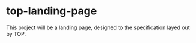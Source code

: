 # top-landing-page

This project will be a landing page, designed to the specification layed out by TOP.